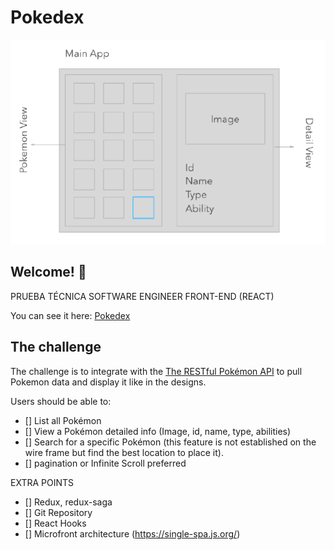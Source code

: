 # Pokedex

![Using React and based on the wire frame above](./design/wire-frame-desktop.png)

## Welcome! 👋

PRUEBA TÉCNICA SOFTWARE ENGINEER FRONT-END (REACT)

You can see it here: [Pokedex](https://pokedex-ebon-chi.vercel.app/)

## The challenge

The challenge is to integrate with the [The RESTful Pokémon API](https://pokeapi.co/) to pull Pokemon data and display it like in the designs.

Users should be able to:

- [] List all Pokémon
- [] View a Pokémon detailed info (Image, id, name, type, abilities)
- [] Search for a specific Pokémon (this feature is not established on the wire frame but find the best location to place it).
- [] pagination or Infinite Scroll preferred

EXTRA POINTS

- [] Redux, redux-saga
- [] Git Repository
- [] React Hooks
- [] Microfront architecture (https://single-spa.js.org/)
